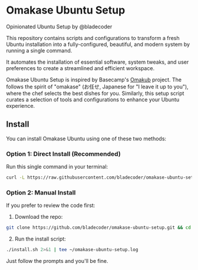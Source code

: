 # Omakase Ubuntu Setup

Opinionated Ubuntu Setup by @bladecoder

This repository contains scripts and configurations to transform a fresh Ubuntu installation into a fully-configured, beautiful, and modern system by running a single command.

It automates the installation of essential software, system tweaks, and user preferences to create a streamlined and efficient workspace.

Omakase Ubuntu Setup is inspired by Basecamp's [Omakub](https://github.com/basecamp/omakub) project. The follows the spirit of "omakase" (お任せ, Japanese for "I leave it up to you"), where the chef selects the best dishes for you. Similarly, this setup script curates a selection of tools and configurations to enhance your Ubuntu experience.

## Install

You can install Omakase Ubuntu using one of these two methods:

### Option 1: Direct Install (Recommended)

Run this single command in your terminal:

```sh
curl -L https://raw.githubusercontent.com/bladecoder/omakase-ubuntu-setup/main/boot.sh | bash
```

### Option 2: Manual Install

If you prefer to review the code first:

1. Download the repo:

```sh
git clone https://github.com/bladecoder/omakase-ubuntu-setup.git && cd omakase-ubuntu-setup
```

2. Run the install script:

```sh
./install.sh 2>&1 | tee ~/omakase-ubuntu-setup.log
```

Just follow the prompts and you'll be fine.